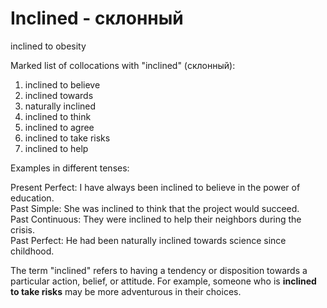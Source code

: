 # Inclined - склонный

inclined to obesity 

Marked list of collocations with "inclined" (склонный):

1. inclined to believe  
2. inclined towards  
3. naturally inclined  
4. inclined to think  
5. inclined to agree  
6. inclined to take risks  
7. inclined to help  

Examples in different tenses:

Present Perfect: I have always been inclined to believe in the power of education.  
Past Simple: She was inclined to think that the project would succeed.  
Past Continuous: They were inclined to help their neighbors during the crisis.  
Past Perfect: He had been naturally inclined towards science since childhood.  

The term "inclined" refers to having a tendency or disposition towards a particular action, belief, or attitude. For example, someone who is **inclined to take risks** may be more adventurous in their choices.
